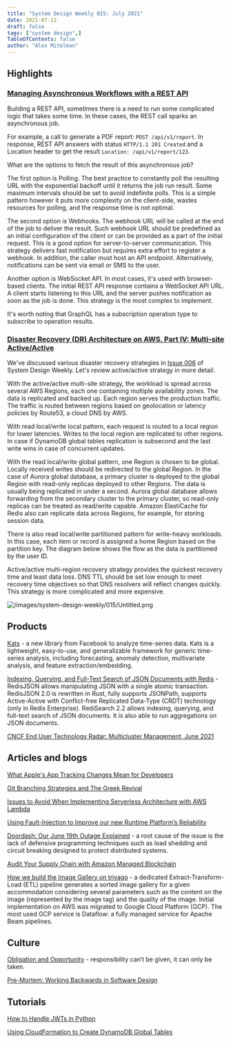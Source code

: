 ```yaml
---
title: "System Design Weekly 015: July 2021"
date: 2021-07-12
draft: false
tags: ["system design",]
TableOfContents: false
author: "Alex Mitelman"
---
```


## Highlights

### [Managing Asynchronous Workflows with a REST API](https://aws.amazon.com/blogs/architecture/managing-asynchronous-workflows-with-a-rest-api/)

Building a REST API, sometimes there is a need to run some complicated logic that takes some time. In these cases, the REST call sparks an asynchronous job.

For example, a call to generate a PDF report: `POST /api/v1/report`. In response, REST API answers with status `HTTP/1.1 201 Created` and a Location header to get the result `Location: /api/v1/report/123`.

What are the options to fetch the result of this asynchronous job?

The first option is Polling. The best practice to constantly poll the resulting URL with the exponential backoff until it returns the job run result. Some maximum intervals should be set to avoid indefinite polls. This is a simple pattern however it puts more complexity on the client-side, wastes resources for polling, and the response time is not optimal.

The second option is Webhooks. The webhook URL will be called at the end of the job to deliver the result. Such webhook URL should be predefined as an initial configuration of the client or can be provided as a part of the initial request. This is a good option for server-to-server communication. This strategy delivers fast notification but requires extra effort to register a webhook. In addition, the caller must host an API endpoint. Alternatively, notifications can be sent via email or SMS to the user.

Another option is WebSocket API. In most cases, it's used with browser-based clients. The initial REST API response contains a WebSocket API URL. A client starts listening to this URL and the server pushes notification as soon as the job is done. This strategy is the most complex to implement.

It's worth noting that GraphQL has a subscription operation type to subscribe to operation results.

### [Disaster Recovery (DR) Architecture on AWS, Part IV: Multi-site Active/Active](https://aws.amazon.com/blogs/architecture/disaster-recovery-dr-architecture-on-aws-part-iv-multi-site-active-active/)

We've discussed various disaster recovery strategies in [Issue 006](https://mitelman.engineering/system-design-weekly/006/) of System Design Weekly. Let's review active/active strategy in more detail.

With the active/active multi-site strategy, the workload is spread across several AWS Regions, each one containing multiple availability zones. The data is replicated and backed up. Each region serves the production traffic. The traffic is routed between regions based on geolocation or latency policies by Route53, a cloud DNS by AWS.

With read local/write local pattern, each request is routed to a local region for lower latencies. Writes to the local region are replicated to other regions. In case if DynamoDB global tables replication is subsecond and the last write wins in case of concurrent updates.

With the read local/write global pattern, one Region is chosen to be global. Locally received writes should be redirected to the global Region. In the case of Aurora global database, a primary cluster is deployed to the global Region with read-only replicas deployed to other Regions. The data is usually being replicated in under a second. Aurora global database allows forwarding from the secondary cluster to the primary cluster, so read-only replicas can be treated as read/write capable. Amazon ElastiCache for Redis also can replicate data across Regions, for example, for storing session data.

There is also read local/write partitioned pattern for write-heavy workloads. In this case, each item or record is assigned a home Region based on the partition key. The diagram below shows the flow as the data is partitioned by the user ID.

Active/active multi-region recovery strategy provides the quickest recovery time and least data loss. DNS TTL should be set low enough to meet recovery time objectives so that DNS resolvers will reflect changes quickly. This strategy is more complicated and more expensive.

![/images/system-design-weekly/015/Untitled.png](/images/system-design-weekly/015/Untitled.png)

## Products

[Kats](https://github.com/facebookresearch/Kats) - a new library from Facebook to analyze time-series data. Kats is a lightweight, easy-to-use, and generalizable framework for generic time-series analysis, including forecasting, anomaly detection, multivariate analysis, and feature extraction/embedding.

[Indexing, Querying, and Full-Text Search of JSON Documents with Redis](https://redislabs.com/blog/index-and-query-json-docs-with-redis/) - RedisJSON allows manipulating JSON with a single atomic transaction. RedisJSON 2.0 is rewritten in Rust, fully supports JSONPath, supports Active-Active with Conflict-free Replicated Data-Type (CRDT) technology (only in Redis Enterprise). RediSearch 2.2 allows indexing, querying, and full-text search of JSON documents. It is also able to run aggregations on JSON documents.

[CNCF End User Technology Radar: Multicluster Management, June 2021](https://radar.cncf.io/2021-06-multicluster-management)

## Articles and blogs

[What Apple's App Tracking Changes Mean for Developers](https://developer.okta.com/blog/2021/07/06/apple-app-tracking-changes)

[Git Branching Strategies and The Greek Revival](https://earthly.dev/blog/git-branching/)

[Issues to Avoid When Implementing Serverless Architecture with AWS Lambda](https://aws.amazon.com/blogs/architecture/mistakes-to-avoid-when-implementing-serverless-architecture-with-lambda/)

[Using Fault-Injection to Improve our new Runtime Platform’s Reliability](https://medium.com/expedia-group-tech/using-fault-injection-to-improve-our-new-platforms-reliability-656b1147b132)

[Doordash: Our June 19th Outage Explained](https://doordash.engineering/2021/06/20/our-june-19th-outage-explained/) - a root cause of the issue is the lack of defensive programming techniques such as load shedding and circuit breaking designed to protect distributed systems.

[Audit Your Supply Chain with Amazon Managed Blockchain](https://aws.amazon.com/blogs/architecture/audit-your-supply-chain-with-amazon-managed-blockchain/)

[How we build the Image Gallery on trivago](https://tech.trivago.com/2021/07/07/how-we-build-the-image-gallery-on-trivago/) - a dedicated Extract-Transform-Load (ETL) pipeline generates a sorted image gallery for a given accommodation considering several parameters such as the content on the image (represented by the image tag) and the quality of the image. Initial implementation on AWS was migrated to Google Cloud Platform (GCP). The most used GCP service is Dataflow: a fully managed service for Apache Beam pipelines.

## Culture

[Obligation and Opportunity](https://engineering.indeedblog.com/blog/2021/06/obligation-and-opportunity/) - responsibility can’t be given, it can only be taken.

[Pre-Mortem: Working Backwards in Software Design](https://medium.com/paypal-tech/pre-mortem-technically-working-backwards-1724eafbba02)

## Tutorials

[How to Handle JWTs in Python](https://auth0.com/blog/how-to-handle-jwt-in-python/)

[Using CloudFormation to Create DynamoDB Global Tables](https://medium.com/capital-one-tech/using-cloudformation-to-create-dynamodb-global-tables-2af8597f8a0e)
